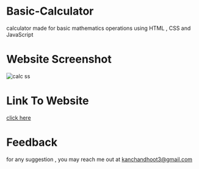 # Basic-Calculator
calculator made for basic mathematics operations using HTML , CSS and JavaScript
# Website Screenshot
![calc ss](https://user-images.githubusercontent.com/88830850/151673659-1029a9b9-b2c9-44df-8bae-6920a9c813e8.PNG)
# Link To Website
[click here](https://kanchandhoot22.github.io/Basic-Calculator.github.io/)
# Feedback
for any suggestion , you may reach me out at [kanchandhoot3@gmail.com](kanchandhoot3@gmail.com)
